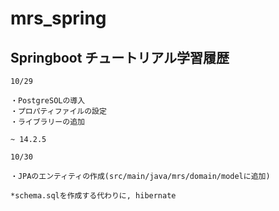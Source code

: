 # mrs_spring


## Springboot チュートリアル学習履歴

```
10/29

・PostgreSOLの導入
・プロパティファイルの設定
・ライブラリーの追加

~ 14.2.5

```

```
10/30

・JPAのエンティティの作成(src/main/java/mrs/domain/modelに追加)

*schema.sqlを作成する代わりに, hibernate

```